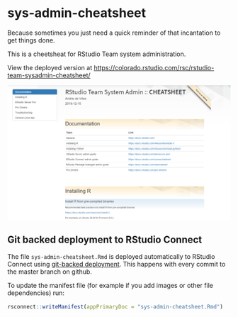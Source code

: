 
<!-- README.md is generated from README.Rmd. Please edit that file -->

# sys-admin-cheatsheet

<!-- badges: start -->

<!-- badges: end -->

Because sometimes you just need a quick reminder of that incantation to
get things done.

This is a cheetsheat for RStudio Team system administration.

View the deployed version at
<https://colorado.rstudio.com/rsc/rstudio-team-sysadmin-cheatsheet/>

![](thumbnail.png)

## Git backed deployment to RStudio Connect

The file `sys-admin-cheatsheet.Rmd` is deployed automatically to RStudio
Connect using [git-backed
deployment](https://docs.rstudio.com/connect/user/git-backed.html). This
happens with every commit to the master branch on github.

To update the manifest file (for example if you add images or other file
dependencies) run:

``` r
rsconnect::writeManifest(appPrimaryDoc = "sys-admin-cheatsheet.Rmd")
```
